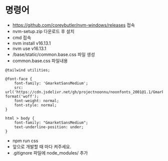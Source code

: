 # 명령어

- https://github.com/coreybutler/nvm-windows/releases 접속
- nvm-setup.zip 다운로드 후 설치
- cmd 접속
- nvm install v16.13.1
- nvm use v16.13.1
- /base/static/common.base.css 파일 생성
- common.base.css 파일내용

```
@tailwind utilities;

@font-face {
    font-family: 'GmarketSansMedium';
    src: url('https://cdn.jsdelivr.net/gh/projectnoonnu/noonfonts_2001@1.1/GmarketSansMedium.woff') format('woff');
    font-weight: normal;
    font-style: normal;
}

html > body {
    font-family: "GmarketSansMedium";
    text-underline-position: under;
}
```

- npm run css
- 앞으로 개발할 때 마다 켜주세요.
- .gitignore 파일에 node_modules/ 추가
